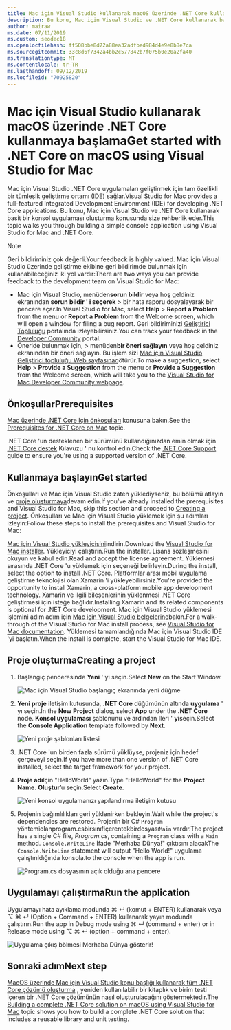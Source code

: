 ```yaml
---
title: Mac için Visual Studio kullanarak macOS üzerinde .NET Core kullanmaya başlama
description: Bu konu, Mac için Visual Studio ve .NET Core kullanarak basit bir konsol uygulaması oluşturma konusunda size rehberlik eder.
author: mairaw
ms.date: 07/11/2019
ms.custom: seodec18
ms.openlocfilehash: ff508bbe8d72a88ea32adfbed984d4e9e8b8e7ca
ms.sourcegitcommit: 33c8d6f7342a4bb2c577842b7f075b0e20a2fa40
ms.translationtype: MT
ms.contentlocale: tr-TR
ms.lasthandoff: 09/12/2019
ms.locfileid: "70925820"
---
```

# <a name="get-started-with-net-core-on-macos-using-visual-studio-for-mac"></a><span data-ttu-id="a8078-103">Mac için Visual Studio kullanarak macOS üzerinde .NET Core kullanmaya başlama</span><span class="sxs-lookup"><span data-stu-id="a8078-103">Get started with .NET Core on macOS using Visual Studio for Mac</span></span>

<span data-ttu-id="a8078-104">Mac için Visual Studio .NET Core uygulamaları geliştirmek için tam özellikli bir tümleşik geliştirme ortamı (IDE) sağlar.</span><span class="sxs-lookup"><span data-stu-id="a8078-104">Visual Studio for Mac provides a full-featured Integrated Development Environment (IDE) for developing .NET Core applications.</span></span> <span data-ttu-id="a8078-105">Bu konu, Mac için Visual Studio ve .NET Core kullanarak basit bir konsol uygulaması oluşturma konusunda size rehberlik eder.</span><span class="sxs-lookup"><span data-stu-id="a8078-105">This topic walks you through building a simple console application using Visual Studio for Mac and .NET Core.</span></span>

> [!NOTE]
> <span data-ttu-id="a8078-106">Geri bildiriminiz çok değerli.</span><span class="sxs-lookup"><span data-stu-id="a8078-106">Your feedback is highly valued.</span></span> <span data-ttu-id="a8078-107">Mac için Visual Studio üzerinde geliştirme ekibine geri bildirimde bulunmak için kullanabileceğiniz iki yol vardır:</span><span class="sxs-lookup"><span data-stu-id="a8078-107">There are two ways you can provide feedback to the development team on Visual Studio for Mac:</span></span>
>
> * <span data-ttu-id="a8078-108">Mac için Visual Studio, menüden**sorun bildir** veya hoş geldiniz ekranından **sorun** **bildir ' i seçerek** > bir hata raporu dosyalayarak bir pencere açar.</span><span class="sxs-lookup"><span data-stu-id="a8078-108">In Visual Studio for Mac, select **Help** > **Report a Problem** from the menu or **Report a Problem** from the Welcome screen, which will open a window for filing a bug report.</span></span> <span data-ttu-id="a8078-109">Geri bildiriminizi [Geliştirici Topluluğu](https://developercommunity.visualstudio.com/spaces/8/index.html) portalında izleyebilirsiniz.</span><span class="sxs-lookup"><span data-stu-id="a8078-109">You can track your feedback in the [Developer Community](https://developercommunity.visualstudio.com/spaces/8/index.html) portal.</span></span>
> * <span data-ttu-id="a8078-110">Öneride bulunmak için, > menüden**bir öneri sağlayın** veya hoş geldiniz ekranından bir öneri sağlayın. Bu işlem sizi [Mac için Visual Studio Geliştirici topluluğu Web sayfasına](https://developercommunity.visualstudio.com/content/idea/post.html?space=41)götürür.</span><span class="sxs-lookup"><span data-stu-id="a8078-110">To make a suggestion, select **Help** > **Provide a Suggestion** from the menu or **Provide a Suggestion** from the Welcome screen, which will take you to the [Visual Studio for Mac Developer Community webpage](https://developercommunity.visualstudio.com/content/idea/post.html?space=41).</span></span>

## <a name="prerequisites"></a><span data-ttu-id="a8078-111">Önkoşullar</span><span class="sxs-lookup"><span data-stu-id="a8078-111">Prerequisites</span></span>

<span data-ttu-id="a8078-112">[Mac üzerinde .NET Core Için önkoşulları](../macos-prerequisites.md) konusuna bakın.</span><span class="sxs-lookup"><span data-stu-id="a8078-112">See the [Prerequisites for .NET Core on Mac](../macos-prerequisites.md) topic.</span></span>

<span data-ttu-id="a8078-113">.NET Core 'un desteklenen bir sürümünü kullandığınızdan emin olmak için [.NET Core destek](https://docs.microsoft.com/visualstudio/mac/net-core-support?view=vsmac-2019) Kılavuzu ' nu kontrol edin.</span><span class="sxs-lookup"><span data-stu-id="a8078-113">Check the [.NET Core Support](https://docs.microsoft.com/visualstudio/mac/net-core-support?view=vsmac-2019) guide to ensure you're using a supported version of .NET Core.</span></span>

## <a name="get-started"></a><span data-ttu-id="a8078-114">Kullanmaya başlayın</span><span class="sxs-lookup"><span data-stu-id="a8078-114">Get started</span></span>

<span data-ttu-id="a8078-115">Önkoşulları ve Mac için Visual Studio zaten yüklediyseniz, bu bölümü atlayın ve [proje oluşturmaya](#creating-a-project)devam edin.</span><span class="sxs-lookup"><span data-stu-id="a8078-115">If you've already installed the prerequisites and Visual Studio for Mac, skip this section and proceed to [Creating a project](#creating-a-project).</span></span> <span data-ttu-id="a8078-116">Önkoşulları ve Mac için Visual Studio yüklemek için şu adımları izleyin:</span><span class="sxs-lookup"><span data-stu-id="a8078-116">Follow these steps to install the prerequisites and Visual Studio for Mac:</span></span>

<span data-ttu-id="a8078-117">[Mac için Visual Studio yükleyicisini](https://visualstudio.microsoft.com/vs/mac/?utm_medium=microsoft&utm_source=docs.microsoft.com&utm_campaign=inline+link)indirin.</span><span class="sxs-lookup"><span data-stu-id="a8078-117">Download the [Visual Studio for Mac installer](https://visualstudio.microsoft.com/vs/mac/?utm_medium=microsoft&utm_source=docs.microsoft.com&utm_campaign=inline+link).</span></span> <span data-ttu-id="a8078-118">Yükleyiciyi çalıştırın.</span><span class="sxs-lookup"><span data-stu-id="a8078-118">Run the installer.</span></span> <span data-ttu-id="a8078-119">Lisans sözleşmesini okuyun ve kabul edin.</span><span class="sxs-lookup"><span data-stu-id="a8078-119">Read and accept the license agreement.</span></span> <span data-ttu-id="a8078-120">Yüklemesi sırasında .NET Core 'u yüklemek için seçeneği belirleyin.</span><span class="sxs-lookup"><span data-stu-id="a8078-120">During the install, select the option to install .NET Core.</span></span> <span data-ttu-id="a8078-121">Platformlar arası mobil uygulama geliştirme teknolojisi olan Xamarin 'i yükleyebilirsiniz.</span><span class="sxs-lookup"><span data-stu-id="a8078-121">You're provided the opportunity to install Xamarin, a cross-platform mobile app development technology.</span></span> <span data-ttu-id="a8078-122">Xamarin ve ilgili bileşenlerinin yüklenmesi .NET Core geliştirmesi için isteğe bağlıdır.</span><span class="sxs-lookup"><span data-stu-id="a8078-122">Installing Xamarin and its related components is optional for .NET Core development.</span></span> <span data-ttu-id="a8078-123">Mac için Visual Studio yüklemesi işlemini adım adım için [Mac için Visual Studio belgelerine](/visualstudio/mac/)bakın.</span><span class="sxs-lookup"><span data-stu-id="a8078-123">For a walk-through of the Visual Studio for Mac install process, see [Visual Studio for Mac documentation](/visualstudio/mac/).</span></span> <span data-ttu-id="a8078-124">Yüklemesi tamamlandığında Mac için Visual Studio IDE 'yi başlatın.</span><span class="sxs-lookup"><span data-stu-id="a8078-124">When the install is complete, start the Visual Studio for Mac IDE.</span></span>

## <a name="creating-a-project"></a><span data-ttu-id="a8078-125">Proje oluşturma</span><span class="sxs-lookup"><span data-stu-id="a8078-125">Creating a project</span></span>

1. <span data-ttu-id="a8078-126">Başlangıç penceresinde **Yeni** ' yi seçin.</span><span class="sxs-lookup"><span data-stu-id="a8078-126">Select **New** on the Start Window.</span></span>

   ![Mac için Visual Studio başlangıç ekranında yeni düğme](./media/using-on-mac-vs/visual-studio-mac-new-project.png)

1. <span data-ttu-id="a8078-128">**Yeni proje** iletişim kutusunda, **.NET Core** düğümünün altında **uygulama** ' yı seçin.</span><span class="sxs-lookup"><span data-stu-id="a8078-128">In the **New Project** dialog, select **App** under the **.NET Core** node.</span></span> <span data-ttu-id="a8078-129">**Konsol uygulaması** şablonunu ve ardından Ileri ' **yi**seçin.</span><span class="sxs-lookup"><span data-stu-id="a8078-129">Select the **Console Application** template followed by **Next**.</span></span>

   ![Yeni proje şablonları listesi](./media/using-on-mac-vs/visual-studio-mac-new-dialog.png)

1. <span data-ttu-id="a8078-131">.NET Core 'un birden fazla sürümü yüklüyse, projeniz için hedef çerçeveyi seçin.</span><span class="sxs-lookup"><span data-stu-id="a8078-131">If you have more than one version of .NET Core installed, select the target framework for your project.</span></span>

1. <span data-ttu-id="a8078-132">**Proje adı**Için "HelloWorld" yazın.</span><span class="sxs-lookup"><span data-stu-id="a8078-132">Type "HelloWorld" for the **Project Name**.</span></span> <span data-ttu-id="a8078-133">**Oluştur**’u seçin.</span><span class="sxs-lookup"><span data-stu-id="a8078-133">Select **Create**.</span></span>

   ![Yeni konsol uygulamanızı yapılandırma iletişim kutusu](./media/using-on-mac-vs/visual-studio-mac-new-options.png)

1. <span data-ttu-id="a8078-135">Projenin bağımlılıkları geri yüklenirken bekleyin.</span><span class="sxs-lookup"><span data-stu-id="a8078-135">Wait while the project's dependencies are restored.</span></span> <span data-ttu-id="a8078-136">Projenin bir C# `Program` yöntemiolanprogram.csbirsınıfiçerentekbirdosyası`Main` vardır.</span><span class="sxs-lookup"><span data-stu-id="a8078-136">The project has a single C# file, *Program.cs*, containing a `Program` class with a `Main` method.</span></span> <span data-ttu-id="a8078-137">`Console.WriteLine` İfade "Merhaba Dünya!" çıktısını alacak</span><span class="sxs-lookup"><span data-stu-id="a8078-137">The `Console.WriteLine` statement will output "Hello World!"</span></span> <span data-ttu-id="a8078-138">uygulama çalıştırıldığında konsola.</span><span class="sxs-lookup"><span data-stu-id="a8078-138">to the console when the app is run.</span></span>

   ![Program.cs dosyasının açık olduğu ana pencere](./media/using-on-mac-vs/visual-studio-mac-editor.png)

## <a name="run-the-application"></a><span data-ttu-id="a8078-140">Uygulamayı çalıştırma</span><span class="sxs-lookup"><span data-stu-id="a8078-140">Run the application</span></span>

<span data-ttu-id="a8078-141">Uygulamayı hata ayıklama modunda ⌘ ↵ (komut + ENTER) kullanarak veya ⌥ ⌘ ↵ (Option + Command + ENTER) kullanarak yayın modunda çalıştırın.</span><span class="sxs-lookup"><span data-stu-id="a8078-141">Run the app in Debug mode using ⌘ ↵ (command + enter) or in Release mode using ⌥ ⌘ ↵ (option + command + enter).</span></span>

![Uygulama çıkış bölmesi Merhaba Dünya gösterir!](./media/using-on-mac-vs/visual-studio-mac-output.png)

## <a name="next-step"></a><span data-ttu-id="a8078-143">Sonraki adım</span><span class="sxs-lookup"><span data-stu-id="a8078-143">Next step</span></span>

<span data-ttu-id="a8078-144">[MacOS üzerinde Mac için Visual Studio konu başlığı kullanarak tüm .NET Core çözümü oluşturma](using-on-mac-vs-full-solution.md) , yeniden kullanılabilir bir kitaplık ve birim testi içeren bir .NET Core çözümünün nasıl oluşturulacağını göstermektedir.</span><span class="sxs-lookup"><span data-stu-id="a8078-144">The [Building a complete .NET Core solution on macOS using Visual Studio for Mac](using-on-mac-vs-full-solution.md) topic shows you how to build a complete .NET Core solution that includes a reusable library and unit testing.</span></span>
